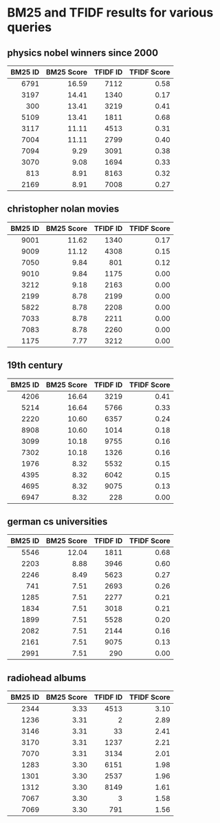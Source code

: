 # BM25 and TFIDF results for various queries

## physics nobel winners since 2000

| BM25 ID | BM25 Score | TFIDF ID | TFIDF Score |
| ------: | ---------: | -------: | ----------: |
|    6791 |      16.59 |     7112 |        0.58 |
|    3197 |      14.41 |     1340 |        0.17 |
|     300 |      13.41 |     3219 |        0.41 |
|    5109 |      13.41 |     1811 |        0.68 |
|    3117 |      11.11 |     4513 |        0.31 |
|    7004 |      11.11 |     2799 |        0.40 |
|    7094 |       9.29 |     3091 |        0.38 |
|    3070 |       9.08 |     1694 |        0.33 |
|     813 |       8.91 |     8163 |        0.32 |
|    2169 |       8.91 |     7008 |        0.27 |

## christopher nolan movies

| BM25 ID | BM25 Score | TFIDF ID | TFIDF Score |
| ------: | ---------: | -------: | ----------: |
|    9001 |      11.62 |     1340 |        0.17 |
|    9009 |      11.12 |     4308 |        0.15 |
|    7050 |       9.84 |      801 |        0.12 |
|    9010 |       9.84 |     1175 |        0.00 |
|    3212 |       9.18 |     2163 |        0.00 |
|    2199 |       8.78 |     2199 |        0.00 |
|    5822 |       8.78 |     2208 |        0.00 |
|    7033 |       8.78 |     2211 |        0.00 |
|    7083 |       8.78 |     2260 |        0.00 |
|    1175 |       7.77 |     3212 |        0.00 |

## 19th century

| BM25 ID | BM25 Score | TFIDF ID | TFIDF Score |
| ------: | ---------: | -------: | ----------: |
|    4206 |      16.64 |     3219 |        0.41 |
|    5214 |      16.64 |     5766 |        0.33 |
|    2220 |      10.60 |     6357 |        0.24 |
|    8908 |      10.60 |     1014 |        0.18 |
|    3099 |      10.18 |     9755 |        0.16 |
|    7302 |      10.18 |     1326 |        0.16 |
|    1976 |       8.32 |     5532 |        0.15 |
|    4395 |       8.32 |     6042 |        0.15 |
|    4695 |       8.32 |     9075 |        0.13 |
|    6947 |       8.32 |      228 |        0.00 |

## german cs universities

| BM25 ID | BM25 Score | TFIDF ID | TFIDF Score |
| ------: | ---------: | -------: | ----------: |
|    5546 |      12.04 |     1811 |        0.68 |
|    2203 |       8.88 |     3946 |        0.60 |
|    2246 |       8.49 |     5623 |        0.27 |
|     741 |       7.51 |     2693 |        0.26 |
|    1285 |       7.51 |     2277 |        0.21 |
|    1834 |       7.51 |     3018 |        0.21 |
|    1899 |       7.51 |     5528 |        0.20 |
|    2082 |       7.51 |     2144 |        0.16 |
|    2161 |       7.51 |     9075 |        0.13 |
|    2991 |       7.51 |      290 |        0.00 |

## radiohead albums

| BM25 ID | BM25 Score | TFIDF ID | TFIDF Score |
| ------: | ---------: | -------: | ----------: |
|    2344 |       3.33 |     4513 |        3.10 |
|    1236 |       3.31 |        2 |        2.89 |
|    3146 |       3.31 |       33 |        2.41 |
|    3170 |       3.31 |     1237 |        2.21 |
|    7070 |       3.31 |     3134 |        2.01 |
|    1283 |       3.30 |     6151 |        1.98 |
|    1301 |       3.30 |     2537 |        1.96 |
|    1312 |       3.30 |     8149 |        1.61 |
|    7067 |       3.30 |        3 |        1.58 |
|    7069 |       3.30 |      791 |        1.56 |
